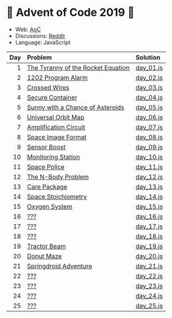 # :christmas_tree: Advent of Code 2019 :christmas_tree:

- Web: [AoC](https://adventofcode.com/2019)
- Discussions: [Reddit](https://www.reddit.com/r/adventofcode/)
- Language: JavaScript

| Day | Problem | Solution |
|----:|:--------|:---------|
|   1 | [The Tyranny of the Rocket Equation](https://adventofcode.com/2019/day/1) | [day_01.js](./src/day_01.js)
|   2 | [1202 Program Alarm](https://adventofcode.com/2019/day/2) | [day_02.js](./src/day_02.js)
|   3 | [Crossed Wires](https://adventofcode.com/2019/day/3) | [day_03.js](./src/day_03.js)
|   4 | [Secure Container](https://adventofcode.com/2019/day/4) | [day_04.js](./src/day_04.js)
|   5 | [Sunny with a Chance of Asteroids](https://adventofcode.com/2019/day/5) | [day_05.js](./src/day_05.js)
|   6 | [Universal Orbit Map](https://adventofcode.com/2019/day/6) | [day_06.js](./src/day_06.js)
|   7 | [Amplification Circuit ](https://adventofcode.com/2019/day/7) | [day_07.js](./src/day_07.js)
|   8 | [Space Image Format](https://adventofcode.com/2019/day/8) | [day_08.js](./src/day_08.js)
|   9 | [Sensor Boost](https://adventofcode.com/2019/day/9) | [day_09.js](./src/day_09.js)
|  10 | [Monitoring Station](https://adventofcode.com/2019/day/10) | [day_10.js](./src/day_10.js)
|  11 | [Space Police](https://adventofcode.com/2019/day/11) | [day_11.js](./src/day_11.js)
|  12 | [The N-Body Problem](https://adventofcode.com/2019/day/12) | [day_12.js](./src/day_12.js)
|  13 | [Care Package](https://adventofcode.com/2019/day/13) | [day_13.js](./src/day_13.js)
|  14 | [Space Stoichiometry](https://adventofcode.com/2019/day/14) | [day_14.js](./src/day_14.js)
|  15 | [Oxygen System](https://adventofcode.com/2019/day/15) | [day_15.js](./src/day_15.js)
|  16 | [???](https://adventofcode.com/2019/day/16) | [day_16.js](./src/day_16.js)
|  17 | [???](https://adventofcode.com/2019/day/17) | [day_17.js](./src/day_17.js)
|  18 | [???](https://adventofcode.com/2019/day/18) | [day_18.js](./src/day_18.js)
|  19 | [Tractor Beam](https://adventofcode.com/2019/day/19) | [day_19.js](./src/day_19.js)
|  20 | [Donut Maze](https://adventofcode.com/2019/day/20) | [day_20.js](./src/day_20.js)
|  21 | [Springdroid Adventure](https://adventofcode.com/2019/day/21) | [day_21.js](./src/day_21.js)
|  22 | [???](https://adventofcode.com/2019/day/22) | [day_22.js](./src/day_22.js)
|  23 | [???](https://adventofcode.com/2019/day/23) | [day_23.js](./src/day_23.js)
|  24 | [???](https://adventofcode.com/2019/day/24) | [day_24.js](./src/day_24.js)
|  25 | [???](https://adventofcode.com/2019/day/25) | [day_25.js](./src/day_25.js)
